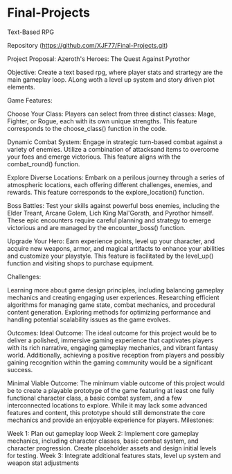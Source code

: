 # Final-Projects
Text-Based RPG

Repository
(https://github.com/XJF77/Final-Projects.git)

Project Proposal: Azeroth's Heroes: The Quest Against Pyrothor


Objective:
Create a text based rpg, where player stats and strartegy are the main gameplay loop. ALong woth a level up system and story driven plot elements.

Game Features:

Choose Your Class: Players can select from three distinct classes: Mage, Fighter, or Rogue, each with its own unique strengths. This feature corresponds to the choose_class() function in the code.

Dynamic Combat System: Engage in strategic turn-based combat against a variety of enemies. Utilize a combination of attacksand items to overcome your foes and emerge victorious. This feature aligns with the combat_round() function.

Explore Diverse Locations: Embark on a perilous journey through a series of atmospheric locations, each offering different challenges, enemies, and rewards. This feature corresponds to the explore_location() function.

 Boss Battles: Test your skills against powerful boss enemies, including the Elder Treant, Arcane Golem, Lich King Mal'Gorath, and Pyrothor himself. These epic encounters require careful planning and strategy to emerge victorious and are managed by the encounter_boss() function.

Upgrade Your Hero: Earn experience points, level up your character, and acquire new weapons, armor, and magical artifacts to enhance your abilities and customize your playstyle. This feature is facilitated by the level_up() function and visiting shops to purchase equipment.

Challenges:

Learning more about game design principles, including balancing gameplay mechanics and creating engaging user experiences.
Researching efficient algorithms for managing game state, combat mechanics, and procedural content generation.
Exploring methods for optimizing performance and handling potential scalability issues as the game evolves.

Outcomes:
Ideal Outcome: The ideal outcome for this project would be to deliver a polished, immersive gaming experience that captivates players with its rich narrative, engaging gameplay mechanics, and vibrant fantasy world. Additionally, achieving a positive reception from players and possibly gaining recognition within the gaming community would be a significant success.

Minimal Viable Outcome: 
The minimum viable outcome of this project would be to create a playable prototype of the game featuring at least one fully functional character class, a basic combat system, and a few interconnected locations to explore. While it may lack some advanced features and content, this prototype should still demonstrate the core mechanics and provide an enjoyable experience for players.
Milestones:

Week 1: Plan out gameplay loop
Week 2: Implement core gameplay mechanics, including character classes, basic combat system, and character progression. Create placeholder assets and design initial levels for testing.
Week 3: Integrate additional features stats, level up system and weapon stat adjustments
